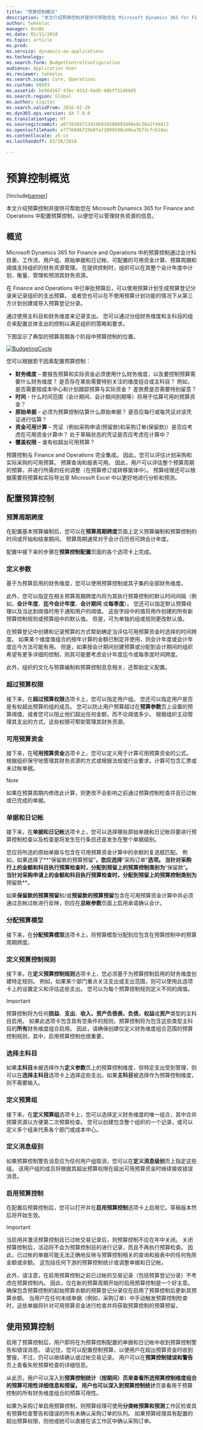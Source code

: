 ```yaml
---
title: "预算控制概览"
description: "本文介绍预算控制并提供可帮助您在 Microsoft Dynamics 365 for Finance and Operations 中配置预算控制，以便您可以管理财务资源的信息。"
author: twheeloc
manager: AnnBe
ms.date: 01/11/2018
ms.topic: article
ms.prod: 
ms.service: dynamics-ax-applications
ms.technology: 
ms.search.form: BudgetControlConfiguration
audience: Application User
ms.reviewer: twheeloc
ms.search.scope: Core, Operations
ms.custom: 60493
ms.assetid: be964167-43bc-431d-9adb-48bff32d68d5
ms.search.region: Global
ms.author: sigitac
ms.search.validFrom: 2016-02-28
ms.dyn365.ops.version: AX 7.0.0
ms.translationtype: HT
ms.sourcegitcommit: a0739304723d19b910388893d08e8c36a1f49d13
ms.openlocfilehash: e77760d6729b8faf3099590c60ea7673cfcb18ec
ms.contentlocale: zh-cn
ms.lasthandoff: 03/26/2018

---
```


# <a name="budget-control-overview"></a>预算控制概览

[!include[banner](../includes/banner.md)]


本文介绍预算控制并提供可帮助您在 Microsoft Dynamics 365 for Finance and Operations 中配置预算控制，以便您可以管理财务资源的信息。

<a name="overview"></a>概览
--------

Microsoft Dynamics 365 for Finance and Operations 中的预算控制通过会计科目表、工作流、用户组、原始单据和日记帐、可配置的可用资金计算、预算周期和阈值支持组织的财务资源管理。 在提供控制时，组织可以在其整个会计年度中计划、衡量、管理和预测其财务资源。 

在 Finance and Operations 中已审批预算后，可以使用预算计划生成预算登记分录来记录组织的支出预算。 或者您也可以在不使用预算计划功能的情况下从第三方计划创建或导入预算登记分录。 

通过使用主科目和财务维度来记录支出。 您可以通过分组财务维度和主科目的组合来配置总体支出的控制以满足组织的策略和要求。 

下图显示了典型的预算周期各个阶段中预算控制的位置。

[![BudgetingCycle](./media/budgetingcycle-300x198.png)](./media/budgetingcycle.png) 

您可以根据若干因素配置预算控制：

-   **财务维度** – 要报告预算和实际资金必须使用什么财务维度，以及要控制预算需要什么财务维度？ 是否存在某些需要特别关注的维度组合或主科目？ 例如，是否需要按成本中心和计划跟踪预算与实际资金？ 差旅费是否需要特别留意？
-   **时间** - 什么时间范围（会计期间、会计期间到期等）将用于估算可用的预算资金？
-   **原始单据** – 必须为预算控制估算什么原始单据？ 是否应每行或每凭证对该凭证进行估算？
-   **资金可用计算** – 凭证（例如采购申请(预留款)和采购订单(保留款)）是否应考虑在可用资金计算中？ 处于草稿状态的凭证是否应考虑在计算中？
-   **覆盖权限** – 谁有权超出可用预算？

预算控制与 Finance and Operations 完全集成。 因此，您可以评估计划采购和实际采购的可用预算。 预算查询和报表可用。 因此，用户可以评估整个预算周期的预算，并进行所需的任何调整（在预算修订或转移窗体中）。 预算经理还可以根据需要将预算和实际导出至 Microsoft Excel 中以更好地进行分析和预测。

## <a name="configuring-budget-control"></a>配置预算控制
### <a name="budget-cycle-time-span"></a>预算周期跨度

在配置基本预算编制后，您可以在**预算周期跨度**页面上定义预算编制和预算控制的时间或开始和结束期间。 预算周期通常对于会计日历但可跨会计年度。

配置中接下来的步骤在**预算控制配置**页面的各个选项卡上完成。

### <a name="define-parameters"></a>定义参数

基于为预算启用的财务维度，您可以使用预算控制或其子集的全部财务维度。 

此外，您可以指定在相关预算周期跨度内将为其执行预算控制的默认时间间隔（例如，**会计年度**、**迄今会计年度**、**会计期间** 或**每季度**）。 您还可以指定默认预算经理以及当达到阈值时用于通知用户的阈值。 这些字段中的值将用作创建的所有新预算控制规则或预算组中的默认值。 但是，可为单独的组或规则更改默认值。 

在预算登记中创建和记录预算的方式帮助确定当评估可用预算资金时选择的时间跨度。 如果某个维度值组合的按年计算的金额已制定并使用，则会计年度或会计年度迄今方法可能有用。 但是，如果按会计期间创建预算或分配到会计期间的组织希望有更多详细的控制，则其可能要考虑会计年度迄今或每季度时间跨度。 

此外，组织的文化与预算编制和预算控制息息相关，还帮助定义配置。

### <a name="over-budget-permissions"></a>超过预算权限

接下来，在**超过预算权限**选项卡上，您可以指定用户组。 您还可以指定用户是否是有权超出预算的组的成员。 您可以防止用户预算超过在**预算参数**页上设置的预算阈值，或者您可以阻止他们超出任何金额，而不论阈值多少。 根据组织主动管理其支出的方式，这些权限可帮助管理其财务资源。 

### <a name="budget-funds-available"></a>可用预算资金

接下来，在**可用预算资金**选项卡上，您可以定义用于计算可用预算资金的公式。 根据组织保守地管理其财务资源的方式或根据法规或行业要求，计算可包含汇票或未过帐单据。 

> [!NOTE] 
> 如果在预算周期内修改此计算，则更改不会影响之前通过预算控制检查并且已过帐或已完成的单据。

### <a name="documents-and-journals"></a>单据和日记帐

接下来，在**单据和日记帐**选项卡上，您可以选择哪些原始单据和日记帐将要进行预算控制检查以及检查是将发生在行条目还是发生在整个单据级别。 

您应将所选的原始单据与包含在可用预算资金计算中的余额的复选框匹配。 例如，如果选择了**“保留款的预算预留”**，您应选择**“采购订单”**选项。 当针对采购行上的金额和科目执行预算检查时，分配到预留上的预算控制类别为**“保留款”**。 当针对采购申请上的金额和科目执行预算检查时，分配到预留上的预算控制类别为**预留款**。 

如果**保留款的预算预留**和/或**预留款的预算预留**包含在可用预算资金计算中并必须通过总帐过帐进行反映，则应在**总帐参数**页面上启用承诺确认会计。  

### <a name="assign-budget-models"></a>分配预算模型

接下来，在**分配预算模型**选项卡上，将预算模型分配到应包含在预算控制中的预算周期跨度。

### <a name="define-budget-control-rules"></a>定义预算控制规则

接下来，在**定义预算控制规则**选项卡上，您必须基于为预算控制启用的财务维度创建特定规则。 例如，如果某个部门重点关注支出或支出范围，则可以使用此选项卡上的设置定义和评估这些支出。 您可以为每个预算控制规则定义不同的阈值。 

> [!Important]
> 预算控制将为任何**损益**、**支出**、**收入、资产负债表、负债、权益**或**资产**类型的主科目启用。 如果此选项卡包含具有空条件的规则，预算控制将为包含这些类型主科目的**所有**财务维度组合启用。 因此，请确保创建仅定义财务维度组合范围的预算控制规则，其中，启用预算控制也很重要。  

### <a name="select-main-accounts"></a>选择主科目

如果**主科目**未被选择作为**定义参数**页上的预算控制维度，但特定支出受到管理，则可以在**选择主科目**选项卡上选择这些支出。如果**主科目**被选择作为预算控制维度，则不需要输入。  

### <a name="define-budget-groups"></a>定义预算组

接下来，在**定义预算组**选项卡上，您可以选择定义财务维度的唯一组合，其中合并预算资源以方便第二次预算检查。 您可以创建包含整个组织的一个记录，或可以定义多个组来代表各个部门或成本中心。  

### <a name="define-message-levels"></a>定义消息级别

如果预算控制警告消息应为任何用户组取消，您可以在**定义消息级别**页上指定这些组。 该用户组的成员将根据其超出预算权限在超出可用预算资金时继续接收错误消息。

### <a name="activate-budget-control"></a>启用预算控制

在配置后预算控制后，您可以打开并在**启用预算控制**选项卡上启用它。草稿版本然后将开始生效。
> [!Important]
> 当启用并激活预算控制且已过帐交易记录后，则预算控制不应在年中关闭。 关闭预算控制后，活动将不会为预算控制目的进行记录，而且不再执行预算检查。 因此，已过帐的单据可能无法正确地反映与预算控制相关的查询和报表中的任何免除金额或余额。 这包括任何下游的预算控制统计或调整单据和日记帐。 

此外，请注意，在启用预算控制之前已过帐的交易记录（包括预算登记分录）不考虑在预算控制内。 因此，仅在新的预算周期开始时启用预算控制是一个好主意。 确保包含预算控制的起始预算余额的预算登记分录仅在启用了预算控制后更新其预算余额。 当用户在任何未结单据（例如，采购订单）中手动触发预算控制检查时，这些单据将针对可用预算资金进行检查并将获取预算控制的预算预留。

## <a name="using-budget-control"></a>使用预算控制
启用了预算控制后，用户即将在为预算控制配置的单据和日记帐中收到预算控制警告和错误消息。 请记住，您可以配置控制预算，以便用户在超出预算资金时收到警报，不过，仍可以继续确认或过帐交易记录。 用户可以在**预算控制错误和警告**页上查看失败预算检查的详细信息。   

从此页，用户可以深入到**预算控制统计（按期间）**页来查看所选预算控制维度组合的预算可用性详细信息和预留。 用户也可以深入到**预算控制统计**页查看用于预算控制的所有财务维度组合的预算可用性。 

如果为采购订单启用预算控制，则预算经理可使用**分类帐预算和预测**工作区检查具有预算检查警告和错误的所有未确认采购订单的队列。 如果预算经理具有配置的超出预算权限，则他或她可以直接在该工作区中确认采购订单。    


